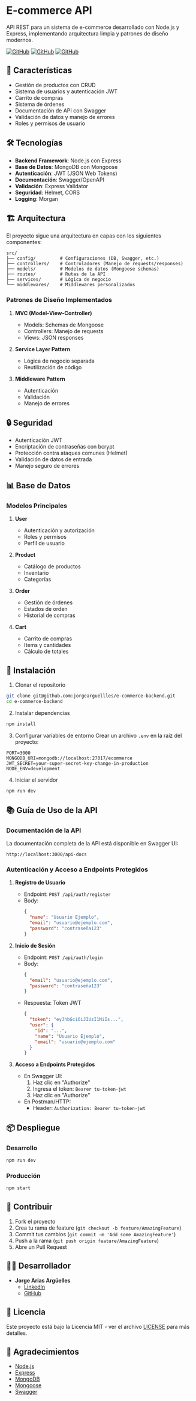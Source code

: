 # E-commerce API

API REST para un sistema de e-commerce desarrollado con Node.js y Express, implementando arquitectura limpia y patrones de diseño modernos.

[![GitHub](https://img.shields.io/github/license/jorgearguellles/e-commerce-backend)](https://github.com/jorgearguellles/e-commerce-backend/blob/main/LICENSE)
[![GitHub](https://img.shields.io/github/stars/jorgearguellles/e-commerce-backend)](https://github.com/jorgearguellles/e-commerce-backend/stargazers)
[![GitHub](https://img.shields.io/github/forks/jorgearguellles/e-commerce-backend)](https://github.com/jorgearguellles/e-commerce-backend/network/members)

## 🚀 Características

- Gestión de productos con CRUD
- Sistema de usuarios y autenticación JWT
- Carrito de compras
- Sistema de órdenes
- Documentación de API con Swagger
- Validación de datos y manejo de errores
- Roles y permisos de usuario

## 🛠 Tecnologías

- **Backend Framework**: Node.js con Express
- **Base de Datos**: MongoDB con Mongoose
- **Autenticación**: JWT (JSON Web Tokens)
- **Documentación**: Swagger/OpenAPI
- **Validación**: Express Validator
- **Seguridad**: Helmet, CORS
- **Logging**: Morgan

## 🏗 Arquitectura

El proyecto sigue una arquitectura en capas con los siguientes componentes:

```
src/
├── config/         # Configuraciones (DB, Swagger, etc.)
├── controllers/    # Controladores (Manejo de requests/responses)
├── models/         # Modelos de datos (Mongoose schemas)
├── routes/         # Rutas de la API
├── services/       # Lógica de negocio
└── middlewares/    # Middlewares personalizados
```

### Patrones de Diseño Implementados

1. **MVC (Model-View-Controller)**

   - Models: Schemas de Mongoose
   - Controllers: Manejo de requests
   - Views: JSON responses

2. **Service Layer Pattern**

   - Lógica de negocio separada
   - Reutilización de código

3. **Middleware Pattern**
   - Autenticación
   - Validación
   - Manejo de errores

## 🔒 Seguridad

- Autenticación JWT
- Encriptación de contraseñas con bcrypt
- Protección contra ataques comunes (Helmet)
- Validación de datos de entrada
- Manejo seguro de errores

## 📊 Base de Datos

### Modelos Principales

1. **User**

   - Autenticación y autorización
   - Roles y permisos
   - Perfil de usuario

2. **Product**

   - Catálogo de productos
   - Inventario
   - Categorías

3. **Order**

   - Gestión de órdenes
   - Estados de orden
   - Historial de compras

4. **Cart**
   - Carrito de compras
   - Items y cantidades
   - Cálculo de totales

## 🚀 Instalación

1. Clonar el repositorio

```bash
git clone git@github.com:jorgearguellles/e-commerce-backend.git
cd e-commerce-backend
```

2. Instalar dependencias

```bash
npm install
```

3. Configurar variables de entorno
   Crear un archivo `.env` en la raíz del proyecto:

```
PORT=3000
MONGODB_URI=mongodb://localhost:27017/ecommerce
JWT_SECRET=your-super-secret-key-change-in-production
NODE_ENV=development
```

4. Iniciar el servidor

```bash
npm run dev
```

## 📚 Guía de Uso de la API

### Documentación de la API

La documentación completa de la API está disponible en Swagger UI:

```
http://localhost:3000/api-docs
```

### Autenticación y Acceso a Endpoints Protegidos

1. **Registro de Usuario**

   - Endpoint: `POST /api/auth/register`
   - Body:
     ```json
     {
       "name": "Usuario Ejemplo",
       "email": "usuario@ejemplo.com",
       "password": "contraseña123"
     }
     ```

2. **Inicio de Sesión**

   - Endpoint: `POST /api/auth/login`
   - Body:
     ```json
     {
       "email": "usuario@ejemplo.com",
       "password": "contraseña123"
     }
     ```
   - Respuesta: Token JWT
     ```json
     {
       "token": "eyJhbGciOiJIUzI1NiIs...",
       "user": {
         "id": "...",
         "name": "Usuario Ejemplo",
         "email": "usuario@ejemplo.com"
       }
     }
     ```

3. **Acceso a Endpoints Protegidos**
   - En Swagger UI:
     1. Haz clic en "Authorize"
     2. Ingresa el token: `Bearer tu-token-jwt`
     3. Haz clic en "Authorize"
   - En Postman/HTTP:
     - Header: `Authorization: Bearer tu-token-jwt`

## 📦 Despliegue

### Desarrollo

```bash
npm run dev
```

### Producción

```bash
npm start
```

## 🤝 Contribuir

1. Fork el proyecto
2. Crea tu rama de feature (`git checkout -b feature/AmazingFeature`)
3. Commit tus cambios (`git commit -m 'Add some AmazingFeature'`)
4. Push a la rama (`git push origin feature/AmazingFeature`)
5. Abre un Pull Request

## 👨‍💻 Desarrollador

- **Jorge Arias Argüelles**
  - [LinkedIn](https://www.linkedin.com/in/jorgeariasarguelles/)
  - [GitHub](https://github.com/jorgearguellles)

## 📄 Licencia

Este proyecto está bajo la Licencia MIT - ver el archivo [LICENSE](LICENSE) para más detalles.

## 🙏 Agradecimientos

- [Node.js](https://nodejs.org/)
- [Express](https://expressjs.com/)
- [MongoDB](https://www.mongodb.com/)
- [Mongoose](https://mongoosejs.com/)
- [Swagger](https://swagger.io/)
